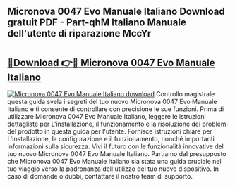 ## Micronova 0047 Evo Manuale Italiano Download gratuit PDF - Part-qhM Italiano Manuale dell'utente di riparazione MccYr

# <h2><a href="http://dff88xt.blite.top/?on=Micronova+0047+Evo+Manuale+Italiano">🔗Download 👉🔴 Micronova 0047 Evo Manuale Italiano</a></h2>

[![Micronova 0047 Evo Manuale Italiano download](https://i.imgur.com/lujVjoI.png)](http://dff88xt.blite.top/?on=Micronova+0047+Evo+Manuale+Italiano)
Controllo magistrale questa guida svela i segreti del tuo nuovo Micronova 0047 Evo Manuale Italiano e ti consente di controllare con precisione le sue funzioni. Prima di utilizzare Micronova 0047 Evo Manuale Italiano, leggere le istruzioni dettagliate per L'installazione, il funzionamento e la risoluzione dei problemi del prodotto in questa guida per l'utente. Fornisce istruzioni chiare per L'installazione, la configurazione e il funzionamento, nonché importanti informazioni sulla sicurezza. Vivi il futuro con le funzionalità innovative del tuo nuovo Micronova 0047 Evo Manuale Italiano. Partiamo dal presupposto che Micronova 0047 Evo Manuale Italiano sia stata una guida cruciale nel tuo viaggio verso la padronanza dell'utilizzo del tuo nuovo dispositivo. In caso di domande o dubbi, contattare il nostro team di supporto.
